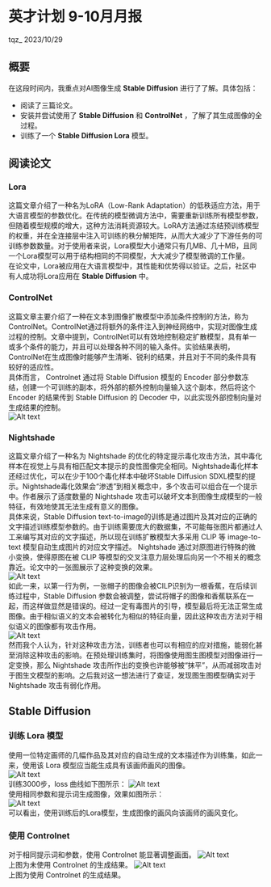 # **英才计划 9-10月月报**
tqz_ 2023/10/29
## **概要**
在这段时间内，我重点对AI图像生成 **Stable Diffusion** 进行了了解。具体包括：
- 阅读了三篇论文。
- 安装并尝试使用了 **Stable Diffusion** 和 **ControlNet** ，了解了其生成图像的全过程。
- 训练了一个 **Stable Diffusion Lora** 模型。
## **阅读论文**
### Lora
这篇文章介绍了一种名为LoRA（Low-Rank Adaptation）的低秩适应方法，用于大语言模型的参数优化。在传统的模型微调方法中，需要重新训练所有模型参数，但随着模型规模的增大，这种方法消耗资源较大。LoRA方法通过冻结预训练模型的权重，并在全连接层中注入可训练的秩分解矩阵，从而大大减少了下游任务的可训练参数数量。对于使用者来说，Lora模型大小通常只有几MB、几十MB，且同一个Lora模型可以用于结构相同的不同模型，大大减少了模型微调的工作量。  
在论文中，Lora被应用在大语言模型中，其性能和优势得以验证。之后，社区中有人成功将Lora应用在 **Stable Diffusion** 中。
### ControlNet
这篇文章主要介绍了一种在文本到图像扩散模型中添加条件控制的方法，称为ControlNet。ControlNet通过将额外的条件注入到神经网络中，实现对图像生成过程的控制。文章中提到，ControlNet可以有效地控制稳定扩散模型，具有单一或多个条件的能力，并且可以处理各种不同的输入条件。实验结果表明，ControlNet在生成图像时能够产生清晰、锐利的结果，并且对于不同的条件具有较好的适应性。  
具体而言， Controlnet 通过将 Stable Diffusion 模型的 Encoder 部分参数冻结，创建一个可训练的副本，将外部的额外控制向量输入这个副本，然后将这个 Encoder 的结果传到 Stable Diffusion 的 Decoder 中，以此实现外部控制向量对生成结果的控制。  
![Alt text](img-9/1.jpg)  

### Nightshade
这篇文章介绍了一种名为 Nightshade 的优化的特定提示毒化攻击方法，其中毒化样本在视觉上与具有相匹配文本提示的良性图像完全相同。Nightshade毒化样本还经过优化，可以在少于100个毒化样本中破坏Stable Diffusion SDXL模型的提示。Nightshade毒化效果会“渗透”到相关概念中，多个攻击可以组合在一个提示中。作者展示了适度数量的 Nightshade 攻击可以破坏文本到图像生成模型的一般特征，有效地使其无法生成有意义的图像。  
具体来说，Stable Diffusion text-to-image的训练是通过图片及其对应的正确的文字描述训练模型参数的。由于训练需要庞大的数据集，不可能每张图片都通过人工来编写其对应的文字描述，所以现在训练扩散模型大多采用 CLIP 等 image-to-text 模型自动生成图片的对应文字描述。 Nightshade 通过对原图进行特殊的微小变换，使得原图在被 CLIP 等模型的交叉注意力层处理后向另一个不相关的概念靠近。论文中的一张图展示了这种变换的效果。  
![Alt text](img-9/2.jpg)  
如此一来，以第一行为例，一张帽子的图像会被CILP识别为一根香蕉，在后续训练过程中，Stable Diffusion 参数会被调整，尝试将帽子的图像和香蕉联系在一起，而这样做显然是错误的。经过一定有毒图片的引导，模型最后将无法正常生成图像。由于相似语义的文本会被转化为相似的特征向量，因此这种攻击方法对于相似语义的图像都有攻击作用。  
![Alt text](img-9/3.jpg)  
然而我个人认为，针对这种攻击方法，训练者也可以有相应的应对措施，能弱化甚至消除这种攻击的影响。在预处理训练集时，将图像使用图生图模型对图像进行一定变换，那么 Nightshade 攻击所作出的变换也许能够被“抹平”，从而减弱攻击对于图生文模型的影响。之后我对这一想法进行了查证，发现图生图模型确实对于Nightshade 攻击有弱化作用。
## **Stable Diffusion**
### 训练 Lora 模型
使用一位特定画师的几幅作品及其对应的自动生成的文本描述作为训练集，如此一来，使用该 Lora 模型应当能生成具有该画师画风的图像。  
![Alt text](img-9/4.jpg)  
训练3000步，loss 曲线如下图所示：
![Alt text](img-9/5.png)  
使用相同参数和提示词生成图像，效果如图所示：  
![Alt text](img-9/6.jpg)  
可以看出，使用训练后的Lora模型，生成图像的画风向该画师的画风变化。   
### 使用 Controlnet  
对于相同提示词和参数，使用 Controlnet 能显著调整画面。
![Alt text](img-9/8.jpg)  
上图为未使用 Controlnet 的生成结果。
![Alt text](img-9/7.jpg)  
上图为使用 Controlnet 的生成结果。
